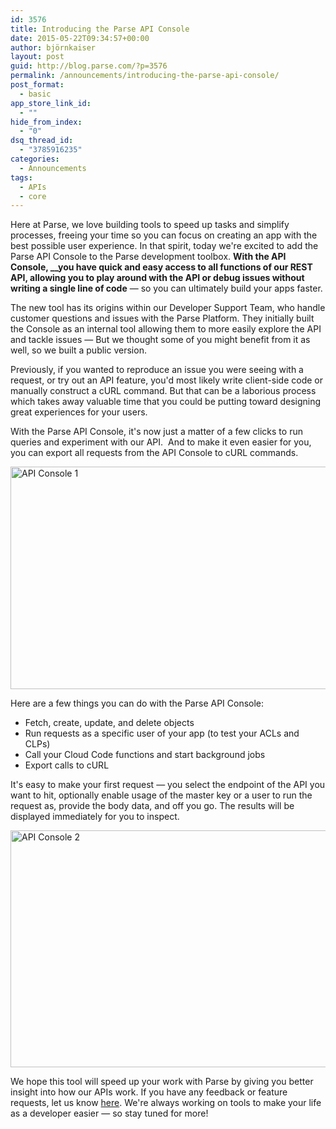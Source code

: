 ```yaml
---
id: 3576
title: Introducing the Parse API Console
date: 2015-05-22T09:34:57+00:00
author: björnkaiser
layout: post
guid: http://blog.parse.com/?p=3576
permalink: /announcements/introducing-the-parse-api-console/
post_format:
  - basic
app_store_link_id:
  - ""
hide_from_index:
  - "0"
dsq_thread_id:
  - "3785916235"
categories:
  - Announcements
tags:
  - APIs
  - core
---
```

Here at Parse, we love building tools to speed up tasks and simplify processes, freeing your time so you can focus on creating an app with the best possible user experience. In that spirit, today we're excited to add the Parse API Console to the Parse development toolbox. **With the API Console, __you have quick and easy access to all functions of our REST API, allowing you to play around with the API or debug issues without writing a single line of code** — so you can ultimately build your apps faster.

The new tool has its origins within our Developer Support Team, who handle customer questions and issues with the Parse Platform. They initially built the Console as an internal tool allowing them to more easily explore the API and tackle issues — But we thought some of you might benefit from it as well, so we built a public version.

Previously, if you wanted to reproduce an issue you were seeing with a request, or try out an API feature, you'd most likely write client-side code or manually construct a cURL command. But that can be a laborious process which takes away valuable time that you could be putting toward designing great experiences for your users.

With the Parse API Console, it's now just a matter of a few clicks to run queries and experiment with our API.  And to make it even easier for you, you can export all requests from the API Console to cURL commands.

<img class="alignnone wp-image-3577" src="{{ site.url }}/assets/wp-content/uploads/2015/05/API-Console-1-1024x570.png" alt="API Console 1" width="640" height="356" srcset="{{ site.url }}/assets/wp-content/uploads/2015/05/API-Console-1-1024x570.png 1024w, {{ site.url }}/assets/wp-content/uploads/2015/05/API-Console-1-300x167.png 300w, {{ site.url }}/assets/wp-content/uploads/2015/05/API-Console-1-875x487.png 875w" sizes="(max-width: 640px) 100vw, 640px" />

Here are a few things you can do with the Parse API Console:

<ul class="standard-list">
  <li>
    Fetch, create, update, and delete objects
  </li>
  <li>
    Run requests as a specific user of your app (to test your ACLs and CLPs)
  </li>
  <li>
    Call your Cloud Code functions and start background jobs
  </li>
  <li>
    Export calls to cURL
  </li>
</ul>

It's easy to make your first request — you select the endpoint of the API you want to hit, optionally enable usage of the master key or a user to run the request as, provide the body data, and off you go. The results will be displayed immediately for you to inspect.

<img class="alignnone wp-image-3578 size-large" src="{{ site.url }}/assets/wp-content/uploads/2015/05/API-Console-2-1024x606.png" alt="API Console 2" width="640" height="379" srcset="{{ site.url }}/assets/wp-content/uploads/2015/05/API-Console-2-1024x606.png 1024w, {{ site.url }}/assets/wp-content/uploads/2015/05/API-Console-2-300x178.png 300w, {{ site.url }}/assets/wp-content/uploads/2015/05/API-Console-2-875x518.png 875w" sizes="(max-width: 640px) 100vw, 640px" />

We hope this tool will speed up your work with Parse by giving you better insight into how our APIs work. If you have any feedback or feature requests, let us know [here](https://groups.google.com/forum/#!forum/parse-developers). We're always working on tools to make your life as a developer easier — so stay tuned for more!